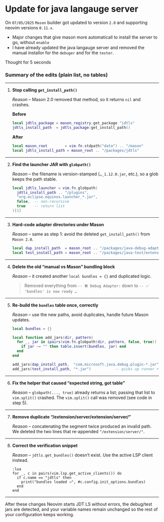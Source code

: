 # Update for java langauge server

On `07/05/2025` `Mason` builder got updated to version `2.0` and supporting neovim versions `0.11.x`.

- Major changes that give mason more automaticall to install the server to go,
  without `enable`
- I have already updated the java langauge server and removed the manual
  installor for the `debuger` and for the `tester`.

Thought for 5 seconds

### Summary of the edits (plain list, no tables)

---

1. **Stop calling `get_install_path()`**

   _Reason_ – Mason 2.0 removed that method, so it returns `nil` and crashes.

   **Before**

   ```lua
   local jdtls_package = mason_registry.get_package "jdtls"
   jdtls_install_path  = jdtls_package:get_install_path()
   ```

   **After**

   ```lua
   local mason_root        = vim.fn.stdpath("data") .. "/mason"
   local jdtls_install_path = mason_root .. "/packages/jdtls"
   ```

---

2. **Find the launcher JAR with `globpath()`**

   _Reason_ – the filename is version-stamped (`…_1.12.0.jar`, etc.), so a glob keeps the path stable.

   ```lua
   local jdtls_launcher = vim.fn.globpath(
     jdtls_install_path .. "/plugins",
     "org.eclipse.equinox.launcher_*.jar",
     false,  -- non-recursive
     true    -- return list
   )[1]
   ```

---

3. **Hard-code adapter directories under Mason**

   _Reason_ – same as step 1: avoid the deleted `get_install_path()` from `Mason 2.0`.

   ```lua
   local dap_install_path  = mason_root .. "/packages/java-debug-adapter/extension/server"
   local test_install_path = mason_root .. "/packages/java-test/extension/server"
   ```

---

4. **Delete the old “manual vs Mason” bundling block**

   _Reason_ – it created another `local bundles = {}` and duplicated logic.

   > Removed everything from
   > `-- 🛠️ Debug Adapter:`
   > down to
   > `-- ✅ 'bundles' is now ready …`

---

5. **Re-build the `bundles` table once, correctly**

   _Reason_ – use the new paths, avoid duplicates, handle future Mason updates.

   ```lua
   local bundles = {}

   local function add_jars(dir, pattern)
     for _, jar in ipairs(vim.fn.globpath(dir, pattern, false, true)) do
       if jar ~= "" then table.insert(bundles, jar) end
     end
   end

   add_jars(dap_install_path,  "com.microsoft.java.debug.plugin-*.jar")
   add_jars(test_install_path, "*.jar")           -- picks up runner + server jars
   ```

---

6. **Fix the helper that caused “expected string, got table”**

   _Reason_ – `globpath(..., true)` already returns a list; passing that list to `vim.split()` crashed. The `vim.split()` call was removed (see code in step 5).

---

7. **Remove duplicate “/extension/server/extension/server/”**

   _Reason_ – concatenating the segment twice produced an invalid path.
   We deleted the two lines that re-appended `"/extension/server/"`.

---

8. **Correct the verification snippet**

   _Reason_ – `jdtls.get_bundles()` doesn’t exist. Use the active LSP client instead.

   ```vim
   :lua
   for _, c in pairs(vim.lsp.get_active_clients()) do
     if c.name == "jdtls" then
       print("bundles loaded →", #c.config.init_options.bundles)
     end
   end
   ```

---

After these changes Neovim starts JDT LS without errors, the debug/test jars
are detected, and your variable names remain unchanged so the rest of your
configuration keeps working.
